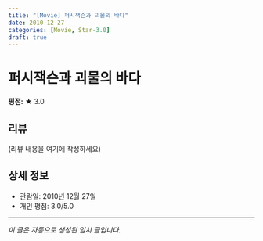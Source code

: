 ```yaml
---
title: "[Movie] 퍼시잭슨과 괴물의 바다"
date: 2010-12-27
categories: [Movie, Star-3.0]
draft: true
---
```


# 퍼시잭슨과 괴물의 바다

**평점:** ★ 3.0

## 리뷰

(리뷰 내용을 여기에 작성하세요)

## 상세 정보

- 관람일: 2010년 12월 27일
- 개인 평점: 3.0/5.0

---

*이 글은 자동으로 생성된 임시 글입니다.*
